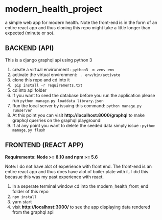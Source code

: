 # modern_health_project
a simple web app for modern health. Note the front-end is in the form of an entire react app and thus cloning this repo might take a little longer than expected (minute or so). 


## BACKEND (API)

This is a django graphql api using python 3 

1) create a virtual environment : ``` python3 -m venv env ```
2) activate the virtual environment: ``` . env/bin/activate```
3) clone this repo and cd into it 
4) ``` pip install -r requirements.txt``` 
5) cd into api folder 
6) If you want to seed the database before you run the application please run ```python manage.py loaddata library.json``` 
7) Run the local server by issuing this command: ``` python manage.py runserver ```
8) At this point you can visit **http://localhost:8000/graphql** to make graphql querries on the graphql playground 
9) If at any point you want to delete the seeded data simply issue : ``` python manage.py flush ```



## FRONTEND (REACT APP)
**Requirements: Node >= 8.10 and npm >= 5.6** 

Note: I do not have alot of experience with front end. The front-end is an entire react app and thus does have alot of boiler plate with it. I did this becasue this was my past experience with react. 

1) In a seperate terminal window cd into the modern_health_front_end folder of this repo
2) ```npm install```
3) yarn start  
4) visit **http://localhost:3000/** to see the app displaying data rendered from the graphql api 
